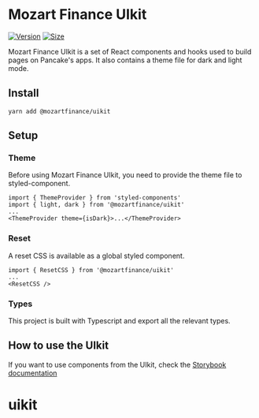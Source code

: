 # Mozart Finance UIkit

[![Version](https://img.shields.io/npm/v/@pancakeswap-libs/uikit)](https://www.npmjs.com/package/@pancakeswap-libs/uikit) [![Size](https://img.shields.io/bundlephobia/min/@pancakeswap-libs/uikit)](https://www.npmjs.com/package/@pancakeswap-libs/uikit)

Mozart Finance UIkit is a set of React components and hooks used to build pages on Pancake's apps. It also contains a theme file for dark and light mode.

## Install

`yarn add @mozartfinance/uikit`

## Setup

### Theme

Before using Mozart Finance UIkit, you need to provide the theme file to styled-component.

```
import { ThemeProvider } from 'styled-components'
import { light, dark } from '@mozartfinance/uikit'
...
<ThemeProvider theme={isDark}>...</ThemeProvider>
```

### Reset

A reset CSS is available as a global styled component.

```
import { ResetCSS } from '@mozartfinance/uikit'
...
<ResetCSS />
```

### Types

This project is built with Typescript and export all the relevant types.

## How to use the UIkit

If you want to use components from the UIkit, check the [Storybook documentation](https://github.com/mozartfinance/mozartfinance-uikit)
# uikit
